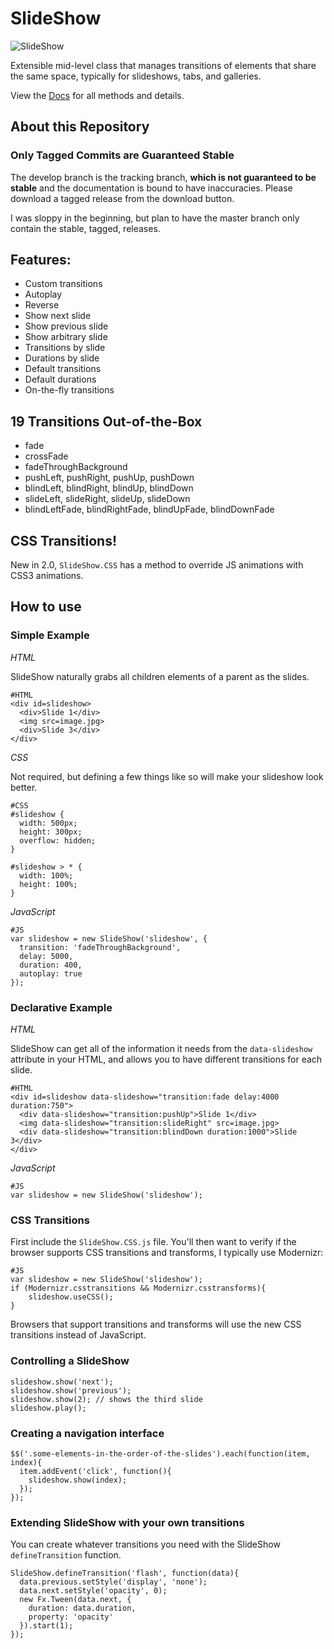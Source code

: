 SlideShow
=========

![SlideShow](https://github.com/rpflorence/SlideShow/raw/master/logo.png)

Extensible mid-level class that manages transitions of elements that share the same space, typically for slideshows, tabs, and galleries.

View the [Docs](https://github.com/rpflorence/SlideShow/tree/2.0.0pre/Docs/SlideShow) for all methods and details.

About this Repository
---------------------

### Only Tagged Commits are Guaranteed Stable

The develop branch is the tracking branch, **which is not guaranteed to be stable** and the documentation is bound to have inaccuracies.  Please download a tagged release from the download button.

I was sloppy in the beginning, but plan to have the master branch only contain the stable, tagged, releases.

Features:
---------

- Custom transitions
- Autoplay
- Reverse
- Show next slide
- Show previous slide
- Show arbitrary slide
- Transitions by slide
- Durations by slide
- Default transitions
- Default durations
- On-the-fly transitions

19 Transitions Out-of-the-Box
-----------------------------

- fade
- crossFade
- fadeThroughBackground
- pushLeft, pushRight, pushUp, pushDown
- blindLeft, blindRight, blindUp, blindDown
- slideLeft, slideRight, slideUp, slideDown
- blindLeftFade, blindRightFade, blindUpFade, blindDownFade

CSS Transitions!
----------------

New in 2.0, `SlideShow.CSS` has a method to override JS animations with CSS3 animations.

How to use
----------

### Simple Example

_HTML_

SlideShow naturally grabs all children elements of a parent as the slides.

    #HTML
    <div id=slideshow>
      <div>Slide 1</div>
      <img src=image.jpg>
      <div>Slide 3</div>
    </div>

_CSS_

Not required, but defining a few things like so will make your slideshow look better.

    #CSS
    #slideshow {
      width: 500px;
      height: 300px;
      overflow: hidden;
    }
    
    #slideshow > * {
      width: 100%;
      height: 100%;
    }

_JavaScript_

    #JS
    var slideshow = new SlideShow('slideshow', {
      transition: 'fadeThroughBackground',
      delay: 5000,
      duration: 400,
      autoplay: true
    });

### Declarative Example

_HTML_

SlideShow can get all of the information it needs from the `data-slideshow` attribute in your HTML, and allows you to have different transitions for each slide.

    #HTML
    <div id=slideshow data-slideshow="transition:fade delay:4000 duration:750">
      <div data-slideshow="transition:pushUp">Slide 1</div>
      <img data-slideshow="transition:slideRight" src=image.jpg>
      <div data-slideshow="transition:blindDown duration:1000">Slide 3</div>
    </div>


_JavaScript_

    #JS
    var slideshow = new SlideShow('slideshow');

### CSS Transitions

First include the `SlideShow.CSS.js` file.  You'll then want to verify if the browser supports CSS transitions and transforms, I typically use Modernizr:

    #JS
    var slideshow = new SlideShow('slideshow');
    if (Modernizr.csstransitions && Modernizr.csstransforms){
        slideshow.useCSS();
    }

Browsers that support transitions and transforms will use the new CSS transitions instead of JavaScript.

### Controlling a SlideShow

    slideshow.show('next');
    slideshow.show('previous');
    slideshow.show(2); // shows the third slide
    slideshow.play();

### Creating a navigation interface

    $$('.some-elements-in-the-order-of-the-slides').each(function(item, index){
      item.addEvent('click', function(){
        slideshow.show(index);
      });
    });

### Extending SlideShow with your own transitions

You can create whatever transitions you need with the SlideShow `defineTransition` function.

    SlideShow.defineTransition('flash', function(data){
      data.previous.setStyle('display', 'none');
      data.next.setStyle('opacity', 0);
      new Fx.Tween(data.next, {
        duration: data.duration,
        property: 'opacity'
      }).start(1);
    });
